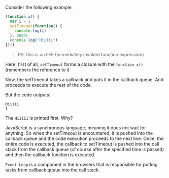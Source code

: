 Consider the following example:

```js
(function x() {
  var i = 1
  setTimeout(function() {
    console.log(i)
  }, 3000)
  console.log("Hiiiii")
})()
```

> PS This is an IIFE (Immediately invoked function expression)

Here, first of all, `setTimeout` forms a closure with the `function x()` (remembers the reference to i)

Now, the setTimeout takes a callback and puts it in the callback queue. And proceeds to execute the rest of the code.

But the code outputs:

```
Hiiiii
1
```

The `Hiiiii` is printed first. Why?

JavaScript is a synchronous language, meaning it does not wait for anything. So when the setTimeout is encountered, it is pushed into the callback queue and the code execution proceeds to the next line. Once, the entire code is executed, the callback to setTimeout is pushed into the call stack from the callback queue (of course after the specified time is passed) and then the callback function is executed. 

`Event Loop` is a component in the browsers that is responsible for putting tasks from callback queue into the call stack.

